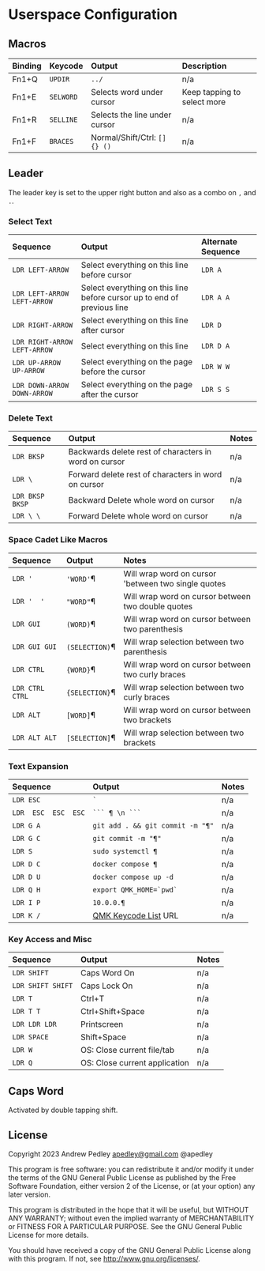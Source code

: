 # Userspace Configuration

## Macros

| Binding | Keycode | Output | Description
| :--- | :--- | :--- | :--- |
| Fn1+Q | `UPDIR` | `../` | n/a |
| Fn1+E | `SELWORD` | Selects word under cursor | Keep tapping to select more |
| Fn1+R | `SELLINE` | Selects the line under cursor | n/a |
| Fn1+F | `BRACES` | Normal/Shift/Ctrl: `[] {} ()` | n/a |

## Leader

The leader key is set to the upper right button and also as a combo on `,` and `.`.

### Select Text

| Sequence | Output | Alternate Sequence
| :--- | :--- | :--- |
| `LDR LEFT-ARROW` | Select everything on this line before cursor | `LDR A` |
| `LDR LEFT-ARROW LEFT-ARROW` | Select everything on this line before cursor up to end of previous line | `LDR A A` |
| `LDR RIGHT-ARROW` | Select everything on this line after cursor | `LDR D` |
| `LDR RIGHT-ARROW LEFT-ARROW` | Select everything on this line | `LDR D A` |
| `LDR UP-ARROW  UP-ARROW` | Select everything on the page before the cursor | `LDR W W` |
| `LDR DOWN-ARROW  DOWN-ARROW` | Select everything on the page after the cursor | `LDR S S` |

### Delete Text

| Sequence | Output | Notes
| :--- | :--- | :--- |
| `LDR BKSP` | Backwards delete rest of characters in word on cursor | n/a |
| `LDR \` | Forward delete rest of characters in word on cursor | n/a |
| `LDR BKSP BKSP` | Backward Delete whole word on cursor | n/a |
| `LDR \ \` | Forward Delete whole word on cursor | n/a |

### Space Cadet Like Macros

| Sequence | Output | Notes
| :--- | :--- | :--- |
| `LDR '` | `'WORD'`¶ | Will wrap word on cursor 'between two single quotes |
| `LDR '  '` | `"WORD"`¶ | Will wrap word on cursor between two double quotes |
| `LDR GUI` | `(WORD)`¶ | Will wrap word on cursor between two parenthesis  |
| `LDR GUI GUI` | `(SELECTION)`¶ | Will wrap selection between two parenthesis  |
| `LDR CTRL` | `{WORD}`¶ | Will wrap word on cursor between two curly braces  |
| `LDR CTRL CTRL` | `{SELECTION}`¶ | Will wrap selection between two curly braces  |
| `LDR ALT` | `[WORD]`¶ | Will wrap word on cursor between two brackets  |
| `LDR ALT ALT` | `[SELECTION]`¶ | Will wrap selection between two brackets  |

### Text Expansion

| Sequence | Output | Notes
| :--- | :--- | :--- |
| `LDR ESC` | `` ` `` | n/a |
| `LDR  ESC  ESC  ESC` | ```` ``` ¶ \n ``` ```` | n/a |
| `LDR G A` | `git add . && git commit -m "¶"` | n/a |
| `LDR G C` | `git commit -m "¶"` | n/a |
| `LDR S` | `sudo systemctl ¶` | n/a |
| `LDR D C` | `docker compose ¶` | n/a |
| `LDR D U` | `docker compose up -d` | n/a |
| `LDR Q H` | ``export QMK_HOME=`pwd` `` | n/a |
| `LDR I P` | `10.0.0.¶` | n/a |
| `LDR K /` | [QMK Keycode List](https://docs.qmk.fm/#/keycodes) URL | n/a |

### Key Access and Misc

| Sequence | Output | Notes
| :--- | :--- | :--- |
| `LDR SHIFT` | Caps Word On | n/a |
| `LDR SHIFT SHIFT` | Caps Lock On | n/a |
| `LDR T` | Ctrl+T | n/a |
| `LDR T T` | Ctrl+Shift+Space | n/a |
| `LDR LDR LDR` | Printscreen | n/a |
| `LDR SPACE` | Shift+Space | n/a |
| `LDR W` | OS: Close current file/tab | n/a |
| `LDR Q` | OS: Close current application | n/a |

## Caps Word

Activated by double tapping shift.

## License

Copyright 2023 Andrew Pedley apedley@gmail.com @apedley

This program is free software: you can redistribute it and/or modify
it under the terms of the GNU General Public License as published by
the Free Software Foundation, either version 2 of the License, or
(at your option) any later version.

This program is distributed in the hope that it will be useful,
but WITHOUT ANY WARRANTY; without even the implied warranty of
MERCHANTABILITY or FITNESS FOR A PARTICULAR PURPOSE.  See the
GNU General Public License for more details.

You should have received a copy of the GNU General Public License
along with this program.  If not, see <http://www.gnu.org/licenses/>.
